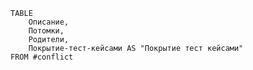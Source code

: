 
```dataview
TABLE
	Описание,
	Потомки,
	Родители,
	Покрытие-тест-кейсами AS "Покрытие тест кейсами"
FROM #conflict 
```

   